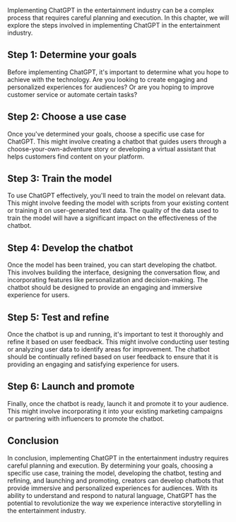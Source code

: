 
Implementing ChatGPT in the entertainment industry can be a complex process that requires careful planning and execution. In this chapter, we will explore the steps involved in implementing ChatGPT in the entertainment industry.

Step 1: Determine your goals
----------------------------

Before implementing ChatGPT, it's important to determine what you hope to achieve with the technology. Are you looking to create engaging and personalized experiences for audiences? Or are you hoping to improve customer service or automate certain tasks?

Step 2: Choose a use case
-------------------------

Once you've determined your goals, choose a specific use case for ChatGPT. This might involve creating a chatbot that guides users through a choose-your-own-adventure story or developing a virtual assistant that helps customers find content on your platform.

Step 3: Train the model
-----------------------

To use ChatGPT effectively, you'll need to train the model on relevant data. This might involve feeding the model with scripts from your existing content or training it on user-generated text data. The quality of the data used to train the model will have a significant impact on the effectiveness of the chatbot.

Step 4: Develop the chatbot
---------------------------

Once the model has been trained, you can start developing the chatbot. This involves building the interface, designing the conversation flow, and incorporating features like personalization and decision-making. The chatbot should be designed to provide an engaging and immersive experience for users.

Step 5: Test and refine
-----------------------

Once the chatbot is up and running, it's important to test it thoroughly and refine it based on user feedback. This might involve conducting user testing or analyzing user data to identify areas for improvement. The chatbot should be continually refined based on user feedback to ensure that it is providing an engaging and satisfying experience for users.

Step 6: Launch and promote
--------------------------

Finally, once the chatbot is ready, launch it and promote it to your audience. This might involve incorporating it into your existing marketing campaigns or partnering with influencers to promote the chatbot.

Conclusion
----------

In conclusion, implementing ChatGPT in the entertainment industry requires careful planning and execution. By determining your goals, choosing a specific use case, training the model, developing the chatbot, testing and refining, and launching and promoting, creators can develop chatbots that provide immersive and personalized experiences for audiences. With its ability to understand and respond to natural language, ChatGPT has the potential to revolutionize the way we experience interactive storytelling in the entertainment industry.

